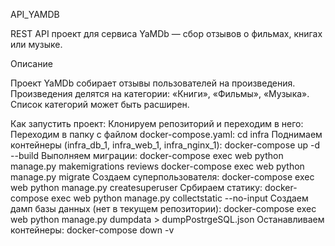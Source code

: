 API_YAMDB

REST API проект для сервиса YaMDb — сбор отзывов о фильмах, книгах или музыке.

Описание

Проект YaMDb собирает отзывы пользователей на произведения. Произведения делятся на категории: «Книги», «Фильмы», «Музыка». Список категорий может быть расширен.

Как запустить проект:
  Клонируем репозиторий и переходим в него:
  Переходим в папку с файлом docker-compose.yaml:
  cd infra
  Поднимаем контейнеры (infra_db_1, infra_web_1, infra_nginx_1):
  docker-compose up -d --build
  Выполняем миграции:
  docker-compose exec web python manage.py makemigrations reviews
  docker-compose exec web python manage.py migrate
  Создаем суперпользователя:
  docker-compose exec web python manage.py createsuperuser
  Србираем статику:
  docker-compose exec web python manage.py collectstatic --no-input
  Создаем дамп базы данных (нет в текущем репозитории):
  docker-compose exec web python manage.py dumpdata > dumpPostrgeSQL.json
  Останавливаем контейнеры:
  docker-compose down -v
